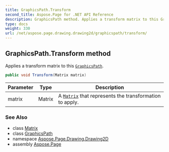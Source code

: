 ```yaml
---
title: GraphicsPath.Transform
second_title: Aspose.Page for .NET API Reference
description: GraphicsPath method. Applies a transform matrix to this GraphicsPath
type: docs
weight: 330
url: /net/aspose.page.drawing.drawing2d/graphicspath/transform/
---
```

## GraphicsPath.Transform method

Applies a transform matrix to this [`GraphicsPath`](../).

```csharp
public void Transform(Matrix matrix)
```

| Parameter | Type | Description |
| --- | --- | --- |
| matrix | Matrix | A [`Matrix`](../../matrix/) that represents the transformation to apply. |

### See Also

* class [Matrix](../../matrix/)
* class [GraphicsPath](../)
* namespace [Aspose.Page.Drawing.Drawing2D](../../graphicspath/)
* assembly [Aspose.Page](../../../)


